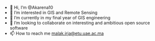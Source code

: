 - 👋 Hi, I’m @Akarena10
- 👀 I’m interested in GIS and Remote Sensing
- 🌱 I’m currently in my final year of GIS engineering
- 💞️ I’m looking to collaborate on interesting and ambitious open source software
- 📫 How to reach me malak.irja@etu.uae.ac.ma
